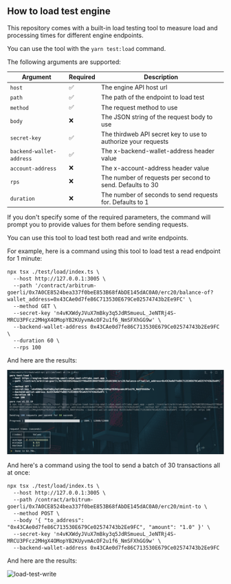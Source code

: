 ## How to load test engine

This repository comes with a built-in load testing tool to measure load and processing times for different engine endpoints.

You can use the tool with the `yarn test:load` command.

The following arguments are supported:

| Argument                 | Required | Description                                                   |
| ------------------------ | -------- | ------------------------------------------------------------- |
| `host`                   | ✅       | The engine API host url                                       |
| `path`                   | ✅       | The path of the endpoint to load test                         |
| `method`                 | ✅       | The request method to use                                     |
| `body`                   | ❌       | The JSON string of the request body to use                    |
| `secret-key`             | ✅       | The thirdweb API secret key to use to authorize your requests |
| `backend-wallet-address` | ✅       | The x-backend-wallet-address header value                     |
| `account-address`        | ❌       | The x-account-address header value                            |
| `rps`                    | ❌       | The number of requests per second to send. Defaults to 30     |
| `duration`               | ❌       | The number of seconds to send requests for. Defaults to 1     |

If you don't specify some of the required parameters, the command will prompt you to provide values for them before sending requests.

You can use this tool to load test both read and write endpoints.

For example, here is a command using this tool to load test a read endpoint for 1 minute:

```
npx tsx ./test/load/index.ts \
  --host http://127.0.0.1:3005 \
  --path '/contract/arbitrum-goerli/0x7A0CE8524bea337f0beE853B68fAbDE145dAC0A0/erc20/balance-of?wallet_address=0x43CAe0d7fe86C713530E679Ce02574743b2Ee9FC' \
  --method GET \
  --secret-key 'n4vKXWdyJVuX7mBky3q5JdRSmueuL_JeNTRj4S-MRCU3PFcz2MHgX4OMopYB2KUyvmAcOF2u1f6_NmSFXhGG9w' \
  --backend-wallet-address 0x43CAe0d7fe86C713530E679Ce02574743b2Ee9FC \
  --duration 60 \
  --rps 100
```

And here are the results:

![load-test-read](../images/load-test-read.png)

And here's a command using the tool to send a batch of 30 transactions all at once:

```
npx tsx ./test/load/index.ts \
  --host http://127.0.0.1:3005 \
  --path /contract/arbitrum-goerli/0x7A0CE8524bea337f0beE853B68fAbDE145dAC0A0/erc20/mint-to \
  --method POST \
  --body '{ "to_address": "0x43CAe0d7fe86C713530E679Ce02574743b2Ee9FC", "amount": "1.0" }' \
  --secret-key 'n4vKXWdyJVuX7mBky3q5JdRSmueuL_JeNTRj4S-MRCU3PFcz2MHgX4OMopYB2KUyvmAcOF2u1f6_NmSFXhGG9w' \
  --backend-wallet-address 0x43CAe0d7fe86C713530E679Ce02574743b2Ee9FC
```

And here are the results:

![load-test-write](../images/load-test-write.png)
